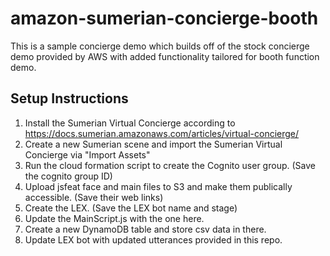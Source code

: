 # amazon-sumerian-concierge-booth
This is a sample concierge demo which builds off of the stock concierge demo provided by AWS with added functionality tailored for booth function demo.

## Setup Instructions
 1. Install the Sumerian Virtual Concierge according to https://docs.sumerian.amazonaws.com/articles/virtual-concierge/
   1. Create a new Sumerian scene and import the Sumerian Virtual Concierge via "Import Assets"
   2. Run the cloud formation script to create the Cognito user group. (Save the cognito group ID)
   3. Upload jsfeat face and main files to S3 and make them publically accessible. (Save their web links) 
   4. Create the LEX. (Save the LEX bot name and stage)
 2. Update the MainScript.js with the one here.
 3. Create a new DynamoDB table and store csv data in there.
 4. Update LEX bot with updated utterances provided in this repo.


